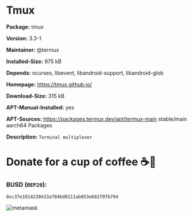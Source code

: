# Tmux

__Package:__ tmux

__Version:__ 3.3-1

__Maintainer:__ @termux

__Installed-Size:__ 975 kB

__Depends:__ ncurses, libevent, libandroid-support, libandroid-glob

__Homepage:__ https://tmux.github.io/

__Download-Size:__ 315 kB

__APT-Manual-Installed:__ yes

__APT-Sources:__ https://packages.termux.dev/apt/termux-main stable/main aarch64 Packages

__Description:__ `Terminal multiplexer`


# Donate for a cup of coffee ☕🥯

### BUSD (`BEP20`):

```
0xc37e1014230433a704bd0111ab853e682f07b794
```

![metamask](https://i.ibb.co/C0HGYDQ/metamask.png)

